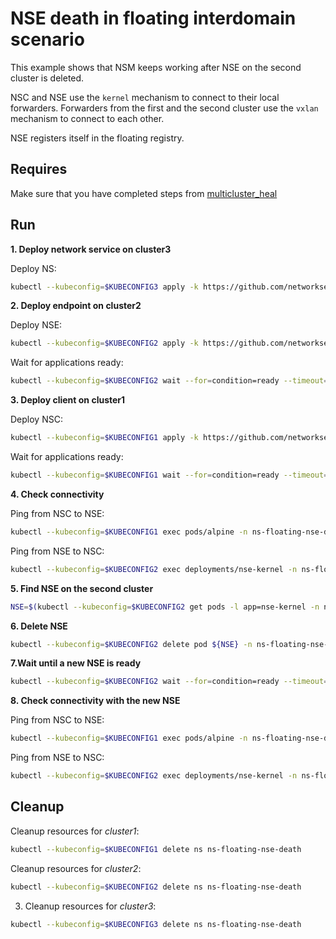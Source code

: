 # NSE death in floating interdomain scenario

This example shows that NSM keeps working after NSE on the second cluster is deleted.

NSC and NSE use the `kernel` mechanism to connect to their local forwarders.
Forwarders from the first and the second cluster use the `vxlan` mechanism to connect to each other.

NSE registers itself in the floating registry.


## Requires

Make sure that you have completed steps from [multicluster_heal](../)

## Run

**1. Deploy network service on cluster3**

Deploy NS:
```bash
kubectl --kubeconfig=$KUBECONFIG3 apply -k https://github.com/networkservicemesh/deployments-k8s/examples/multicluster_heal/floating-nse-death/cluster3?ref=01c10f985eaa1e16383e4f58bdd1c17112a81638
```

**2. Deploy endpoint on cluster2**

Deploy NSE:
```bash
kubectl --kubeconfig=$KUBECONFIG2 apply -k https://github.com/networkservicemesh/deployments-k8s/examples/multicluster_heal/floating-nse-death/cluster2?ref=01c10f985eaa1e16383e4f58bdd1c17112a81638
```

Wait for applications ready:
```bash
kubectl --kubeconfig=$KUBECONFIG2 wait --for=condition=ready --timeout=1m pod -l app=nse-kernel -n ns-floating-nse-death
```

**3. Deploy client on cluster1**

Deploy NSC:
```bash
kubectl --kubeconfig=$KUBECONFIG1 apply -k https://github.com/networkservicemesh/deployments-k8s/examples/multicluster_heal/floating-nse-death/cluster1?ref=01c10f985eaa1e16383e4f58bdd1c17112a81638
```

Wait for applications ready:
```bash
kubectl --kubeconfig=$KUBECONFIG1 wait --for=condition=ready --timeout=5m pod -l app=alpine -n ns-floating-nse-death
```

**4. Check connectivity**

Ping from NSC to NSE:
```bash
kubectl --kubeconfig=$KUBECONFIG1 exec pods/alpine -n ns-floating-nse-death -- ping -c 4 172.16.1.2
```

Ping from NSE to NSC:
```bash
kubectl --kubeconfig=$KUBECONFIG2 exec deployments/nse-kernel -n ns-floating-nse-death -- ping -c 4 172.16.1.3
```

**5. Find NSE on the second cluster**

```bash
NSE=$(kubectl --kubeconfig=$KUBECONFIG2 get pods -l app=nse-kernel -n ns-floating-nse-death --template '{{range .items}}{{.metadata.name}}{{"\n"}}{{end}}')
```

**6. Delete NSE**

```bash
kubectl --kubeconfig=$KUBECONFIG2 delete pod ${NSE} -n ns-floating-nse-death
```

**7.Wait until a new NSE is ready**

```bash
kubectl --kubeconfig=$KUBECONFIG2 wait --for=condition=ready --timeout=1m pod -l app=nse-kernel -n ns-floating-nse-death
```

**8. Check connectivity with the new NSE**

Ping from NSC to NSE:
```bash
kubectl --kubeconfig=$KUBECONFIG1 exec pods/alpine -n ns-floating-nse-death -- ping -c 4 172.16.1.2
```

Ping from NSE to NSC:
```bash
kubectl --kubeconfig=$KUBECONFIG2 exec deployments/nse-kernel -n ns-floating-nse-death -- ping -c 4 172.16.1.3
```

## Cleanup

Cleanup resources for *cluster1*:
```bash
kubectl --kubeconfig=$KUBECONFIG1 delete ns ns-floating-nse-death
```

Cleanup resources for *cluster2*:
```bash
kubectl --kubeconfig=$KUBECONFIG2 delete ns ns-floating-nse-death
```

3. Cleanup resources for *cluster3*:
```bash
kubectl --kubeconfig=$KUBECONFIG3 delete ns ns-floating-nse-death
```
